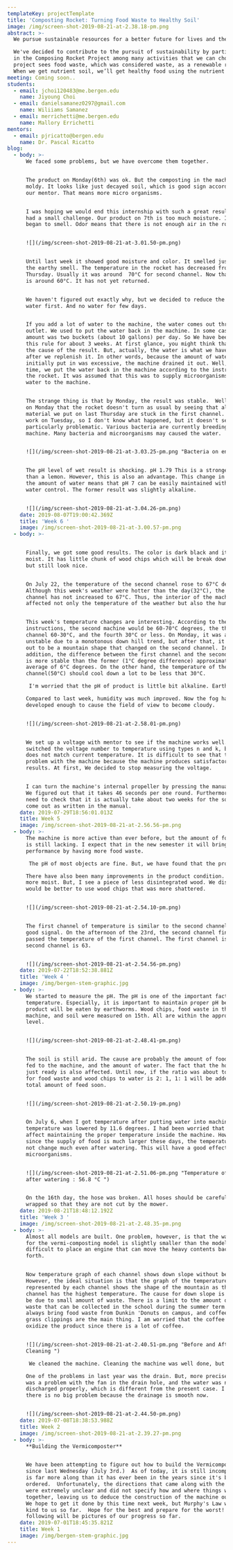 ```yaml
---
templateKey: projectTemplate
title: 'Composting Rocket: Turning Food Waste to Healthy Soil'
image: /img/screen-shot-2019-08-21-at-2.38.18-pm.png
abstract: >-
  We pursue sustainable resources for a better future for lives and the earth.

  We've decided to contribute to the pursuit of sustainability by participating
  in the Composing Rocket Project among many activities that we can choose. Our
  project sees food waste, which was considered waste, as a renewable resource.
  When we get nutrient soil, we’ll get healthy food using the nutrient soil.
meeting: Coming soon..
students:
  - email: jchoi120483@me.bergen.edu
    name: Jiyoung Choi
  - email: danielsamanez0297@gmail.com
    name: Wiliiams Samanez
  - email: merrichetti@me.bergen.edu
    name: Mallory Errichetti
mentors:
  - email: pjricatto@bergen.edu
    name: Dr. Pascal Ricatto
blog:
  - body: >-
      We faced some problems, but we have overcome them together.


      The product on Monday(6th) was ok. But the composting in the machine was
      moldy. It looks like just decayed soil, which is good sign according to
      our mentor. That means more micro organisms.


      I was hoping we would end this internship with such a great result, but we
      had a small challenge. Our product on 7th is too much moisture. It also
      began to smell. Odor means that there is not enough air in the rocket.


      ![](/img/screen-shot-2019-08-21-at-3.01.50-pm.png)


      Until last week it showed good moisture and color. It smelled just like
      the earthy smell. The temperature in the rocket has decreased from last
      Thursday. Usually it was around  70°C for second channel. Now that channel
      is around 60°C. It has not yet returned.


      We haven't figured out exactly why, but we decided to reduce the amount of
      water first. And no water for few days.


      If you add a lot of water to the machine, the water comes out through the
      outlet. We used to put the water back in the machine. In some cases, the
      amount was two buckets (about 10 gallons) per day. So We have been having
      this rule for about 3 weeks. At first glance, you might think that this is
      the cause of the result. But, actually, the water is what we have left
      after we replenish it. In other words, because the amount of water
      initially put in was excessive, the machine drained it out. Well, at that
      time, we put the water back in the machine according to the instruction of
      the rocket. It was assumed that this was to supply microorganisms in the
      water to the machine.


      The strange thing is that by Monday, the result was stable.  Well, I felt
      on Monday that the rocket doesn't turn as usual by seeing that all
      material we put on last Thursday are stuck in the first channel. I didn't
      work on Tuesday, so I don't know what happened, but it doesn't seem
      particularly problematic. Various bacteria are currently breeding in the
      machine. Many bacteria and microorganisms may caused the water. 


      ![](/img/screen-shot-2019-08-21-at-3.03.25-pm.png "Bacteria on entrance ")


      The pH level of wet result is shocking. pH 1.79 This is a stronger acid
      than a lemon. However, this is also an advantage. This change in pH with
      the amount of water means that pH 7 can be easily maintained with good
      water control. The former result was slightly alkaline.


      ![](/img/screen-shot-2019-08-21-at-3.04.26-pm.png)
    date: 2019-08-07T19:00:42.369Z
    title: 'Week 6 '
    image: /img/screen-shot-2019-08-21-at-3.00.57-pm.png
  - body: >-


      Finally, we got some good results. The color is dark black and it is
      moist. It has little chunk of wood chips which will be break down by worms
      but still look nice.


      On July 22, the temperature of the second channel rose to 67°C degrees.
      Although this week's weather were hotter than the day(32°C), the second
      channel has not increased to 67°C. Thus, the interior of the machine can
      affected not only the temperature of the weather but also the humidity.


      This week's temperature changes are interesting. According to the
      instructions, the second machine would be 60-70°C degrees, the third
      channel 60-30°C, and the fourth 30°C or less. On Monday, it was again
      unstable due to a monotonous down hill trend, but after that, it turned
      out to be a mountain shape that changed on the second channel. In
      addition, the difference between the first channel and the second channel
      is more stable than the former (1°C degree difference) approximately an
      average of 6°C degrees. On the other hand, the temperature of the fourth
      channel(50°C) should cool down a lot to be less that 30°C. 

       I'm worried that the pH of product is little bit alkaline. Earthworms prefer pH of 5.5-8. But now pH of product is 8.5, generally a little out of range at pH of 8.5. The reason has yet to be revealed.

      Compared to last week, humidity was much improved. Now the fog has
      developed enough to cause the field of view to become cloudy.


      ![](/img/screen-shot-2019-08-21-at-2.58.01-pm.png)


      We set up a voltage with mentor to see if the machine works well. We
      switched the voltage number to temperature using types n and k, but it
      does not match current temperature. It is difficult to see that there is a
      problem with the machine because the machine produces satisfactory
      results. At first, We decided to stop measuring the voltage.


      I can turn the machine's internal propeller by pressing the manual button.
      We figured out that it takes 46 seconds per one round. Furthermore, we
      need to check that it is actually take about two weeks for the soil to
      come out as written in the manual.
    date: 2019-07-29T18:56:01.013Z
    title: Week 5
    image: /img/screen-shot-2019-08-21-at-2.56.56-pm.png
  - body: >-
      The machine is more active than ever before, but the amount of food waste
      is still lacking. I expect that in the new semester it will bring a better
      performance by having more food waste.

       The pH of most objects are fine. But, we have found that the product is somewhat little bit basic. The pH of product is 8.85. Although it is not to a serious degree, the red wiggler earthworms prefer pH levels from 5.5 to 8. We expect coffee will serve as a buffer by suppling plenty of acidic coffee.

      There have also been many improvements in the product condition. It looks
      more moist. But, I see a piece of less disintegrated wood. We discussed it
      would be better to use wood chips that was more shattered.


      ![](/img/screen-shot-2019-08-21-at-2.54.10-pm.png)


      The first channel of temperature is similar to the second channel. It is a
      good signal. On the afternoon of the 23rd, the second channel finally
      passed the temperature of the first channel. The first channel is 61, the
      second channel is 63.


      ![](/img/screen-shot-2019-08-21-at-2.54.56-pm.png)
    date: 2019-07-22T18:52:38.881Z
    title: 'Week 4 '
    image: /img/bergen-stem-graphic.jpg
  - body: >-
      We started to measure the pH. The pH is one of the important factors like
      temperature. Especially, it is important to maintain proper pH because the
      product will be eaten by earthworms. Wood chips, food waste in the
      machine, and soil were measured on 15th. All are within the appropriate
      level.


      ![](/img/screen-shot-2019-08-21-at-2.48.41-pm.png)


      The soil is still arid. The cause are probably the amount of food to be
      fed to the machine, and the amount of water. The fact that the hose was
      just ready is also affected. Until now, if the ratio was about total mass
      for food waste and wood chips to water is 2: 1, 1: 1 will be added to the
      total amount of feed soon.


      ![](/img/screen-shot-2019-08-21-at-2.50.19-pm.png)


      On July 6, when I got temperature after putting water into machine, the
      temperature was lowered by 11.6 degrees. I had been worried that this will
      affect maintaining the proper temperature inside the machine. However,
      since the supply of food is much larger these days, the temperature does
      not change much even after watering. This will have a good effect on
      microorganisms.


      ![](/img/screen-shot-2019-08-21-at-2.51.06-pm.png "Temperature of machine
      after watering : 56.8 °C ")


      On the 16th day, the hose was broken. All hoses should be carefully
      wrapped so that they are not cut by the mower.
    date: 2019-08-21T18:48:12.192Z
    title: 'Week 3 '
    image: /img/screen-shot-2019-08-21-at-2.48.35-pm.png
  - body: >-
      Almost all models are built. One problem, however, is that the warehouse
      for the vermi-composting model is slightly smaller than the model. It is
      difficult to place an engine that can move the heavy contents back and
      forth.


      Now temperature graph of each channel shows down slope without bend.
      However, the ideal situation is that the graph of the temperature
      represented by each channel shows the shape of the mountain as the second
      channel has the highest temperature. The cause for down slope is likely to
      be due to small amount of waste. There is a limit to the amount of food
      waste that can be collected in the school during the summer term. We
      always bring food waste from Dunkin 'Donuts on campus, and coffee and
      grass clippings are the main thing. I am worried that the coffee will
      oxidize the product since there is a lot of coffee.


      ![](/img/screen-shot-2019-08-21-at-2.40.51-pm.png "Before and After
      Cleaning ")

       We cleaned the machine. Cleaning the machine was well done, but one piece of drain is lost and we are going to separate the pipe in the drain for a second. It is not expected to have a significant impact on the machine, personally.

      One of the problems in last year was the drain. But, more precisely, there
      was a problem with the fan in the drain hole, and the water was not
      discharged properly, which is different from the present case. I hope
      there is no big problem because the drainage is smooth now.


      ![](/img/screen-shot-2019-08-21-at-2.44.50-pm.png)
    date: 2019-07-08T18:38:53.988Z
    title: Week 2
    image: /img/screen-shot-2019-08-21-at-2.39.27-pm.png
  - body: >-
      **Building the Vermicomposter**


      We have been attempting to figure out how to build the Vermicomposter
      since last Wednesday (July 3rd.)  As of today, it is still incomplete, but
      is far more along than it has ever been in the years since it's been
      ordered.  Unfortunately, the directions that came along with the composter
      were extremely unclear and did not specify how and where things were put
      together, leaving us to deduce the construction of the machine ourselves. 
      We hope to get it done by this time next week, but Murphy's Law was not
      kind to us so far.  Hope for the best and prepare for the worst!  The
      following will be pictures of our progress so far.
    date: 2019-07-01T18:45:35.821Z
    title: Week 1
    image: /img/bergen-stem-graphic.jpg
---
```



